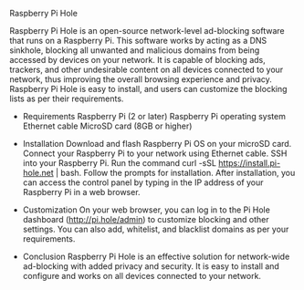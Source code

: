 Raspberry Pi Hole

Raspberry Pi Hole is an open-source network-level ad-blocking software that runs on a Raspberry Pi. This software works by acting as a DNS sinkhole, blocking all unwanted and malicious domains from being accessed by devices on your network. It is capable of blocking ads, trackers, and other undesirable content on all devices connected to your network, thus improving the overall browsing experience and privacy. Raspberry Pi Hole is easy to install, and users can customize the blocking lists as per their requirements.

- Requirements
  Raspberry Pi (2 or later)
  Raspberry Pi operating system
  Ethernet cable
  MicroSD card (8GB or higher)

- Installation
  Download and flash Raspberry Pi OS on your microSD card.
  Connect your Raspberry Pi to your network using Ethernet cable.
  SSH into your Raspberry Pi.
  Run the command curl -sSL https://install.pi-hole.net | bash.
  Follow the prompts for installation.
  After installation, you can access the control panel by typing in the IP address of your Raspberry Pi in a web browser.

- Customization
On your web browser, you can log in to the Pi Hole dashboard (http://pi.hole/admin) to customize blocking and other settings. You can also add, whitelist, and blacklist domains as per your requirements.

- Conclusion
Raspberry Pi Hole is an effective solution for network-wide ad-blocking with added privacy and security. It is easy to install and configure and works on all devices connected to your network.
